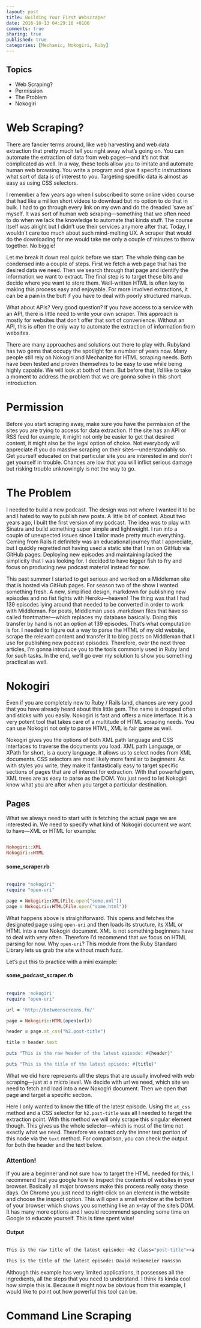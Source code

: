 ```yaml
---
layout: post
title: Building Your First Webscraper
date: 2016-10-13 04:29:10 +0100
comments: true
sharing: true
published: true 
categories: [Mechanic, Nokogiri, Ruby]
---
```


## Topics

+ Web Scraping?
+ Permission
+ The Problem
+ Nokogiri

# Web Scraping?

There are fancier terms around, like web harvesting and web data extraction that pretty much tell you right away what’s going on. You can automate the extraction of data from web pages—and it’s not that complicated as well. In a way, these tools allow you to imitate and automate human web browsing. You write a program and give it specific instructions what sort of data is of interest to you. Targeting specific data is almost as easy as using CSS selectors.

I remember a few years ago when I subscribed to some online video course that had like a million short videos to download but no option to do that in bulk. I had to go through every link on my own and do the dreaded ‘save as’ myself. It was sort of human web scraping—something that we often need to do when we lack the knowledge to automate that kinda stuff. The course itself was alright but I didn’t use their services anymore after that. Today, I wouldn’t care too much about such mind-melting UX. A scraper that would do the downloading for me would take me only a couple of minutes to throw together. No biggie!

Let me break it down real quick before we start. The whole thing can be condensed into a couple of steps. First we fetch a web page that has the desired data we need. Then we search through that page and identify the information we want to extract. The final step is to target these bits and decide where you want to store them. Well-written HTML is often key to making this process easy and enjoyable. For more involved extractions, it can be a pain in the butt if you have to deal with poorly structured markup.

What about APIs? Very good question? If you have access to a service with an API, there is little need to write your own scraper. This approach is mostly for websites that don’t offer that sort of convenience. Without an API, this is often the only way to automate the extraction of information from websites.

There are many approaches and solutions out there to play with. Rubyland has two gems that occupy the spotlight for a number of years now. Many people still rely on Nokogiri and Mechanize for HTML scraping needs. Both have been tested and proven themselves to be easy to use while being highly capable. We will look at both of them. But before that, I’d like to take a moment to address the problem that we are gonna solve in this short introduction.

# Permission

Before you start scraping away, make sure you have the permission of the sites you are trying to access for data extraction. If the site has an API or RSS feed for example, it might not only be easier to get that desired content, it might also be the legal option of choice. Not everybody will appreciate if you do massive scraping on their sites—understandably so. Get yourself educated on that particular site you are interested in and don’t get yourself in trouble. Chances are low that you will inflict serious damage but risking trouble unknowingly is not the way to go.

# The Problem

I needed to build a new podcast. The design was not where I wanted it to be and I hated to way to publish new posts. A little bit of context. About two years ago, I built the first version of my podcast. The idea was to play with Sinatra and build something super simple and lightweight. I ran into a couple of unexpected issues since I tailor made pretty much everything. Coming from Rails it definitely was an educational journey that I appreciate, but I quickly regretted not having used a static site that I ran on GitHub via GitHub pages. Deploying new episodes and maintaining lacked the simplicity that I was looking for. I decided to have bigger fish to fry and focus on producing new podcast material instead for now.

This past summer I started to get serious and worked on a Middleman site that is hosted via GitHub pages. For season  two of the show I wanted something fresh. A new, simplified design, markdown for publishing new episodes and no fist fights with Heroku—heaven! The thing was that I had 139 episodes lying around that needed to be converted in order to work with Middleman. For posts, Middleman uses .markdown files that have so called frontmatter—which replaces my database basically. Doing this transfer by hand is not an option at 139 episodes. That’s what computation is for. I needed to figure out a way to parse the HTML of my old website, scrape the relevant content and transfer it to blog posts on Middleman that I use for publishing new podcast episodes. Therefore, over the next three articles, I’m gonna introduce you to the tools commonly used in Ruby land for such tasks. In the end, we’ll go over my solution to show you something practical as well.

# Nokogiri

Even if you are completely new to Ruby / Rails land, chances are very good that you have already heard about this little gem. The name is dropped often and sticks with you easily. Nokogiri is fast and offers a nice interface. It is a very potent tool that takes care of a multitude of HTML scraping needs. You can use Nokogiri not only to parse HTML, XML is fair game as well.

Nokogiri gives you the options of both XML path language and CSS interfaces to traverse the documents you load. XML path Language, or XPath for short, is a query language. It allows us to select nodes from XML documents. CSS selectors are most likely more familiar to beginners. As with styles you write, they make it fantastically easy to target specific sections of pages that are of interest for extraction. With that powerful gem, XML trees are as easy to parse as the DOM. You just need to let Nokogiri know what you are after when you target a particular destination.

## Pages

What we always need to start with is fetching the actual page we are interested in. We need to specify what kind of Nokogiri document we want to have—XML or HTML for example:

``` ruby

Nokogiri::XML
Nokogiri::HTML

```

#### **some_scraper.rb**

``` ruby

require "nokogiri"
require "open-uri"

page = Nokogiri::XML(File.open("some.xml"))
page = Nokogiri::HTML(File.open("some.html"))

```

What happens above is straightforward. This opens and fetches the designated page using `open-uri` and then loads its structure, its XML or HTML into a new Nokogiri document. XML is not something beginners have to deal with very often. Therefore I’d recommend that we focus on HTML parsing for now. Why `open-uri`? This module from the Ruby Standard Library lets us grab the site without much fuzz.

Let’s put this to practice with a mini example:

#### **some_podcast_scraper.rb**

``` ruby

require 'nokogiri'
require "open-uri"

url = 'http://betweenscreens.fm/'

page = Nokogiri::HTML(open(url))

header = page.at_css("h2.post-title")

title = header.text

puts "This is the raw header of the latest episode: #{header}"

puts "This is the title of the latest episode: #{title}"

```

What we did here represents all the steps that are usually involved with web scraping—just at a micro level. We decide with url we need, which site we need to fetch and load into a new Nokogiri document. Then we open that page and target a specific section.

Here I only wanted to know the title of the latest episode. Using the ```at_css``` method and a CSS selector for `h2.post-title` was all I needed to target the extraction point. With this method we will only scrape this singular element though. This gives us the whole selector—which is most of the time not exactly what we need. Therefore we extract only the inner text portion of this node via the `text` method. For comparison, you can check the output for both the header and the text below.

### Attention!

If you are a beginner and not sure how to target the HTML needed for this, I recommend that you google how to inspect the contents of websites in your browser. Basically all major browsers make this process really easy these days. On Chrome you just need to right-click on an element in the website and choose the inspect option. This will open a small window at the bottom of your browser which shows you something like an x-ray of the site’s DOM. It has many more options and I would recommend spending some time on Google to educate yourself. This is time spent wise!

#### **Output**

``` bash

This is the raw title of the latest episode: <h2 class="post-title"><a href="episodes/142/">David Heinemeier Hansson</a></h2>

This is the title of the latest episode: David Heinemeier Hansson

```

Although this example has very limited applications, it possesses all the ingredients, all the steps that you need to understand. I think its kinda cool how simple this is. Because it might now be obvious from this example, I would like to point out how powerful this tool can be. 


# Command Line Scraping
